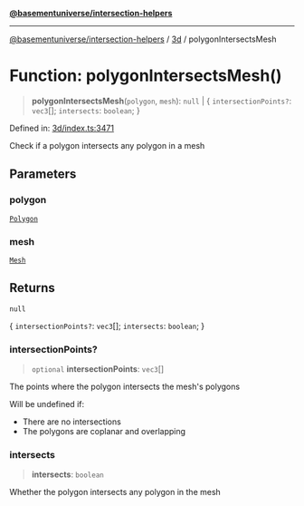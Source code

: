 [**@basementuniverse/intersection-helpers**](../../README.md)

***

[@basementuniverse/intersection-helpers](../../README.md) / [3d](../README.md) / polygonIntersectsMesh

# Function: polygonIntersectsMesh()

> **polygonIntersectsMesh**(`polygon`, `mesh`): `null` \| \{ `intersectionPoints?`: `vec3`[]; `intersects`: `boolean`; \}

Defined in: [3d/index.ts:3471](https://github.com/basementuniverse/intersection-helpers/blob/a748c1cf3d5365b189253eb2878888a254b5c3a1/src/3d/index.ts#L3471)

Check if a polygon intersects any polygon in a mesh

## Parameters

### polygon

[`Polygon`](../types/type-aliases/Polygon.md)

### mesh

[`Mesh`](../types/type-aliases/Mesh.md)

## Returns

`null`

\{ `intersectionPoints?`: `vec3`[]; `intersects`: `boolean`; \}

### intersectionPoints?

> `optional` **intersectionPoints**: `vec3`[]

The points where the polygon intersects the mesh's polygons

Will be undefined if:
- There are no intersections
- The polygons are coplanar and overlapping

### intersects

> **intersects**: `boolean`

Whether the polygon intersects any polygon in the mesh
